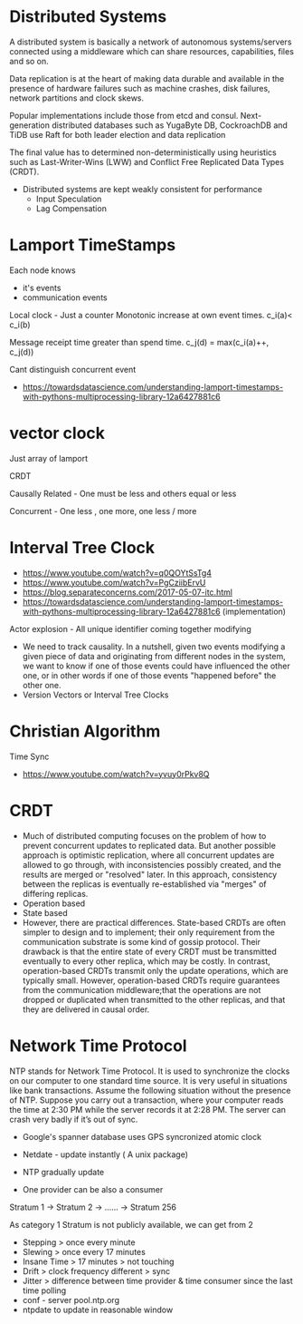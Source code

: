 # Distributed Systems

A distributed system is basically a network of autonomous systems/servers connected using a middleware which can share resources, capabilities, files and so on.

Data replication is at the heart of making data durable and available in the presence of hardware failures such as machine crashes, disk failures, network partitions and clock skews. 

Popular implementations include those from etcd and consul. Next-generation distributed databases such as YugaByte DB, CockroachDB and TiDB use Raft for both leader election and data replication

The final value has to determined non-deterministically using heuristics such as Last-Writer-Wins (LWW) and Conflict Free Replicated Data Types (CRDT).

- Distributed systems are kept weakly consistent for performance
  - Input Speculation
  - Lag Compensation

# Lamport TimeStamps

Each node knows 
- it's events
- communication events

Local clock - Just a counter
Monotonic increase at own event times.
c_i(a)< c_i(b)

Message receipt time greater than spend time.
c_j(d) = max(c_i(a)++, c_j(d))

Cant distinguish concurrent event

- https://towardsdatascience.com/understanding-lamport-timestamps-with-pythons-multiprocessing-library-12a6427881c6

# vector clock
 Just array of lamport

 CRDT

 Causally Related - One must be less and others equal or less

 Concurrent - One less , one more, one less / more

# Interval Tree Clock
- https://www.youtube.com/watch?v=q0QOYtSsTg4
- https://www.youtube.com/watch?v=PgCziibErvU 
- https://blog.separateconcerns.com/2017-05-07-itc.html
- https://towardsdatascience.com/understanding-lamport-timestamps-with-pythons-multiprocessing-library-12a6427881c6 (implementation)

Actor explosion - All unique identifier coming together modifying
- We need to track causality. In a nutshell, given two events modifying a given piece of data and originating from different nodes in the system, we want to know if one of those events could have influenced the other one, or in other words if one of those events "happened before" the other one.
- Version Vectors or Interval Tree Clocks

# Christian Algorithm

Time Sync

- https://www.youtube.com/watch?v=yvuy0rPkv8Q


# CRDT
 - Much of distributed computing focuses on the problem of how to prevent concurrent updates to replicated data. But another possible approach is optimistic replication, where all concurrent updates are allowed to go through, with inconsistencies possibly created, and the results are merged or "resolved" later. In this approach, consistency between the replicas is eventually re-established via "merges" of differing replicas.
  - Operation based 
  - State based 
  - However, there are practical differences. State-based CRDTs are often simpler to design and to implement; their only requirement from the communication substrate is some kind of gossip protocol. Their drawback is that the entire state of every CRDT must be transmitted eventually to every other replica, which may be costly. In contrast, operation-based CRDTs transmit only the update operations, which are typically small. However, operation-based CRDTs require guarantees from the communication middleware;that the operations are not dropped or duplicated when transmitted to the other replicas, and that they are delivered in causal order.


# Network Time Protocol

NTP stands for Network Time Protocol. It is used to synchronize the clocks on our computer to one standard time source. It is very useful in situations like bank transactions. Assume the following situation without the presence of NTP. Suppose you carry out a transaction, where your computer reads the time at 2:30 PM while the server records it at 2:28 PM. The server can crash very badly if it’s out of sync.

- Google's spanner database uses GPS syncronized atomic clock

- Netdate - update instantly ( A unix package) 

- NTP gradually update 
- One provider can be also a consumer

Stratum 1 -> Stratum 2 -> ...... -> Stratum 256

As category 1 Stratum is not publicly available, we can get from 2

- Stepping > once every minute
- Slewing > once every 17 minutes
- Insane Time > 17 minutes > not touching
- Drift > clock frequency different > sync
- Jitter >   difference between time provider & time consumer since the last time polling
- conf - server pool.ntp.org
- ntpdate to update in reasonable window





